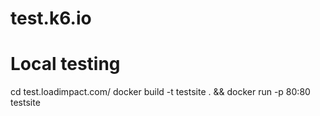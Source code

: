 # test.k6.io

# Local testing
cd test.loadimpact.com/
docker build -t testsite . && docker run -p 80:80 testsite